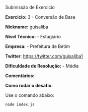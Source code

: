 Submissão de Exercicio

**Exercicio:** 3 - Conversão de Base

**Nickname:** guisaliba

**Nível Técnico:** - Estagiário

**Empresa:** - Prefeitura de Betim

**Twitter**: https://twitter.com/guisaliba1

**Dificuldade de Resolução:** - Média

**Comentários:**

**Como rodar o desafio**:

Use o comando abaixo:

```bash
node index.js
```
